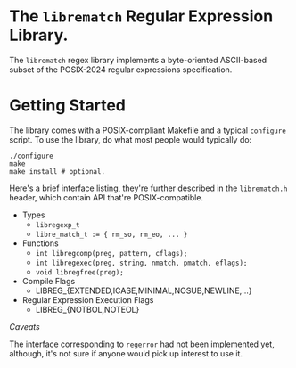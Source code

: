 The `librematch` Regular Expression Library.
====

The `librematch` regex library implements a byte-oriented ASCII-based subset of
the POSIX-2024 regular expressions specification.

Getting Started
====

The library comes with a POSIX-compliant Makefile and a typical `configure`
script. To use the library, do what most people would typically do:

```
./configure
make
make install # optional.
```

Here's a brief interface listing, they're further described in the
`librematch.h` header, which contain API that're POSIX-compatible.

- Types
  - `libregexp_t`
  - `libre_match_t := { rm_so, rm_eo, ... }`
- Functions
  - `int libregcomp(preg, pattern, cflags);`
  - `int libregexec(preg, string, nmatch, pmatch, eflags);`
  - `void libregfree(preg);`
- Compile Flags
  - LIBREG_{EXTENDED,ICASE,MINIMAL,NOSUB,NEWLINE,...}
- Regular Expression Execution Flags
  - LIBREG_{NOTBOL,NOTEOL}

*Caveats*

The interface corresponding to `regerror` had not been implemented yet,
although, it's not sure if anyone would pick up interest to use it.
